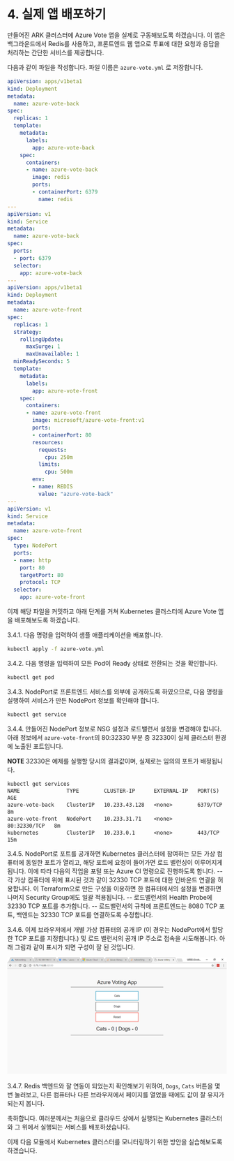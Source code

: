 # 4. 실제 앱 배포하기

만들어진 ARK 클러스터에 Azure Vote 앱을 실제로 구동해보도록 하겠습니다. 이 앱은 백그라운드에서 Redis를 사용하고, 프론트엔드 웹 앱으로 투표에 대한 요청과 응답을 처리하는 간단한 서비스를 제공합니다.

다음과 같이 파일을 작성합니다. 파일 이름은 `azure-vote.yml` 로 저장합니다.

```yaml
apiVersion: apps/v1beta1
kind: Deployment
metadata:
  name: azure-vote-back
spec:
  replicas: 1
  template:
    metadata:
      labels:
        app: azure-vote-back
    spec:
      containers:
      - name: azure-vote-back
        image: redis
        ports:
        - containerPort: 6379
          name: redis
---
apiVersion: v1
kind: Service
metadata:
  name: azure-vote-back
spec:
  ports:
  - port: 6379
  selector:
    app: azure-vote-back
---
apiVersion: apps/v1beta1
kind: Deployment
metadata:
  name: azure-vote-front
spec:
  replicas: 1
  strategy:
    rollingUpdate:
      maxSurge: 1
      maxUnavailable: 1
  minReadySeconds: 5
  template:
    metadata:
      labels:
        app: azure-vote-front
    spec:
      containers:
      - name: azure-vote-front
        image: microsoft/azure-vote-front:v1
        ports:
        - containerPort: 80
        resources:
          requests:
            cpu: 250m
          limits:
            cpu: 500m
        env:
        - name: REDIS
          value: "azure-vote-back"
---
apiVersion: v1
kind: Service
metadata:
  name: azure-vote-front
spec:
  type: NodePort
  ports:
  - name: http
    port: 80
    targetPort: 80
    protocol: TCP
  selector:
    app: azure-vote-front
```

이제 해당 파일을 커밋하고 아래 단계를 거쳐 Kubernetes 클러스터에 Azure Vote 앱을 배포해보도록 하겠습니다.

3.4.1. 다음 명령을 입력하여 샘플 애플리케이션을 배포합니다.

```sh
kubectl apply -f azure-vote.yml
```

3.4.2. 다음 명령을 입력하여 모든 Pod이 Ready 상태로 전환되는 것을 확인합니다.

```sh
kubectl get pod
```

3.4.3. NodePort로 프론트엔드 서비스를 외부에 공개하도록 하였으므로, 다음 명령을 실행하여 서비스가 만든 NodePort 정보를 확인해야 합니다.

```sh
kubectl get service
```

3.4.4. 만들어진 NodePort 정보로 NSG 설정과 로드밸런서 설정을 변경해야 합니다. 아래 정보에서 `azure-vote-front`의 80:32330 부분 중 32330이 실제 클러스터 환경에 노출된 포트입니다.

**NOTE** 32330은 예제를 실행할 당시의 결과값이며, 실제로는 임의의 포트가 배정됩니다.

```text
kubectl get services
NAME               TYPE        CLUSTER-IP      EXTERNAL-IP   PORT(S)        AGE
azure-vote-back    ClusterIP   10.233.43.128   <none>        6379/TCP       8m
azure-vote-front   NodePort    10.233.31.71    <none>        80:32330/TCP   8m
kubernetes         ClusterIP   10.233.0.1      <none>        443/TCP        15m
```

3.4.5. NodePort로 포트를 공개하면 Kubernetes 클러스터에 참여하는 모든 가상 컴퓨터에 동일한 포트가 열리고, 해당 포트에 요청이 들어가면 로드 밸런싱이 이루어지게 됩니다. 이에 따라 다음의 작업을 포털 또는 Azure CI 명령으로 진행하도록 합니다.
  -- 각 가상 컴퓨터에 위에 표시된 것과 같이 32330 TCP 포트에 대한 인바운드 연결을 허용합니다. 이 Terraform으로 만든 구성을 이용하면 한 컴퓨터에서의 설정을 변경하면 나머지 Security Group에도 일괄 적용됩니다.
  -- 로드밸런서의 Health Probe에 32330 TCP 포트를 추가합니다.
  -- 로드밸런서의 규칙에 프론트엔드는 8080 TCP 포트, 백엔드는 32330 TCP 포트를 연결하도록 수정합니다.

3.4.6. 이제 브라우저에서 개별 가상 컴퓨터의 공개 IP (이 경우는 NodePort에서 할당한 TCP 포트를 지정합니다.) 및 로드 밸런서의 공개 IP 주소로 접속을 시도해봅니다. 아래 그림과 같이 표시가 되면 구성이 잘 된 것입니다.

![Azure Vote 샘플 앱 실행 화면](images/2018-03-24-03-24-07.png)

3.4.7. Redis 백엔드와 잘 연동이 되었는지 확인해보기 위하여, `Dogs`, `Cats` 버튼을 몇 번 눌러보고, 다른 컴퓨터나 다른 브라우저에서 페이지를 열었을 때에도 값이 잘 유지가 되는지 봅니다.

축하합니다. 여러분께서는 처음으로 클라우드 상에서 실행되는 Kubernetes 클러스터와 그 위에서 실행되는 서비스를 배포하셨습니다.

이제 다음 모듈에서 Kubernetes 클러스터를 모니터링하기 위한 방안을 실습해보도록 하겠습니다.
